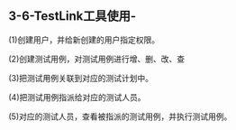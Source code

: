 ## 3-6-TestLink工具使用-

(1)创建用户，并给新创建的用户指定权限。

(2)创建测试用例，对测试用例进行增、删、改、查

(3)把测试用例关联到对应的测试计划中。

(4)把测试用例指派给对应的测试人员。

(5)对应的测试人员，查看被指派的测试用例，并执行测试用例。
